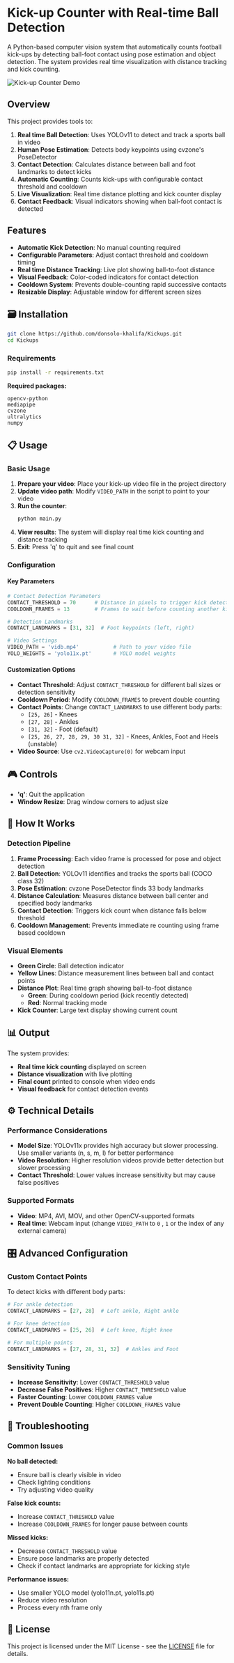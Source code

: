 # Kick-up Counter with Real-time Ball Detection

A Python-based computer vision system that automatically counts football kick-ups by detecting ball-foot contact using pose estimation and object detection. The system provides real time visualization with distance tracking and kick counting.

![Kick-up Counter Demo](thumbnail.png)

## Overview

This project provides tools to:

1. **Real time Ball Detection**: Uses YOLOv11 to detect and track a sports ball in video
2. **Human Pose Estimation**: Detects body keypoints using cvzone's PoseDetector
3. **Contact Detection**: Calculates distance between ball and foot landmarks to detect kicks
4. **Automatic Counting**: Counts kick-ups with configurable contact threshold and cooldown
5. **Live Visualization**: Real time distance plotting and kick counter display
6. **Contact Feedback**: Visual indicators showing when ball-foot contact is detected

## Features

- **Automatic Kick Detection**: No manual counting required
- **Configurable Parameters**: Adjust contact threshold and cooldown timing
- **Real time Distance Tracking**: Live plot showing ball-to-foot distance
- **Visual Feedback**: Color-coded indicators for contact detection
- **Cooldown System**: Prevents double-counting rapid successive contacts
- **Resizable Display**: Adjustable window for different screen sizes

## 🗃️ Installation

```bash
git clone https://github.com/donsolo-khalifa/Kickups.git
cd Kickups
```

### Requirements

```bash
pip install -r requirements.txt
```

**Required packages:**
```
opencv-python
mediapipe
cvzone
ultralytics
numpy
```

## 📋 Usage

### Basic Usage

1. **Prepare your video**: Place your kick-up video file in the project directory
2. **Update video path**: Modify `VIDEO_PATH` in the script to point to your video
3. **Run the counter**:
   ```bash
   python main.py
   ```
4. **View results**: The system will display real time kick counting and distance tracking
5. **Exit**: Press 'q' to quit and see final count

### Configuration

#### Key Parameters

```python
# Contact Detection Parameters
CONTACT_THRESHOLD = 70      # Distance in pixels to trigger kick detection
COOLDOWN_FRAMES = 13        # Frames to wait before counting another kick

# Detection Landmarks
CONTACT_LANDMARKS = [31, 32]  # Foot keypoints (left, right)

# Video Settings
VIDEO_PATH = 'vidb.mp4'           # Path to your video file
YOLO_WEIGHTS = 'yolo11x.pt'       # YOLO model weights
```

#### Customization Options

- **Contact Threshold**: Adjust `CONTACT_THRESHOLD` for different ball sizes or detection sensitivity
- **Cooldown Period**: Modify `COOLDOWN_FRAMES` to prevent double counting
- **Contact Points**: Change `CONTACT_LANDMARKS` to use different body parts:
  - `[25, 26]` - Knees
  - `[27, 28]` - Ankles  
  - `[31, 32]` - Foot (default)
  - `[25, 26, 27, 28, 29, 30 31, 32]` - Knees, Ankles, Foot and Heels (unstable)
- **Video Source**: Use `cv2.VideoCapture(0)` for webcam input

## 🎮 Controls

- **'q'**: Quit the application
- **Window Resize**: Drag window corners to adjust size

## 🔧 How It Works

### Detection Pipeline

1. **Frame Processing**: Each video frame is processed for pose and object detection
2. **Ball Detection**: YOLOv11 identifies and tracks the sports ball (COCO class 32)
3. **Pose Estimation**: cvzone PoseDetector finds 33 body landmarks
4. **Distance Calculation**: Measures distance between ball center and specified body landmarks
5. **Contact Detection**: Triggers kick count when distance falls below threshold
6. **Cooldown Management**: Prevents immediate re counting using frame based cooldown

### Visual Elements

- **Green Circle**: Ball detection indicator
- **Yellow Lines**: Distance measurement lines between ball and contact points
- **Distance Plot**: Real time graph showing ball-to-foot distance
  - **Green**: During cooldown period (kick recently detected)
  - **Red**: Normal tracking mode
- **Kick Counter**: Large text display showing current count

## 📊 Output

The system provides:

- **Real time kick counting** displayed on screen
- **Distance visualization** with live plotting
- **Final count** printed to console when video ends
- **Visual feedback** for contact detection events

## ⚙️ Technical Details

### Performance Considerations

- **Model Size**: YOLOv11x provides high accuracy but slower processing. Use smaller variants (n, s, m, l) for better performance
- **Video Resolution**: Higher resolution videos provide better detection but slower processing
- **Contact Threshold**: Lower values increase sensitivity but may cause false positives

### Supported Formats

- **Video**: MP4, AVI, MOV, and other OpenCV-supported formats
- **Real time**: Webcam input (change `VIDEO_PATH` to `0` , `1` or the index of any external camera)

## 🎛️ Advanced Configuration

### Custom Contact Points

To detect kicks with different body parts:

```python
# For ankle detection
CONTACT_LANDMARKS = [27, 28]  # Left ankle, Right ankle

# For knee detection  
CONTACT_LANDMARKS = [25, 26]  # Left knee, Right knee

# For multiple points
CONTACT_LANDMARKS = [27, 28, 31, 32]  # Ankles and Foot
```

### Sensitivity Tuning

- **Increase Sensitivity**: Lower `CONTACT_THRESHOLD` value
- **Decrease False Positives**: Higher `CONTACT_THRESHOLD` value
- **Faster Counting**: Lower `COOLDOWN_FRAMES` value
- **Prevent Double Counting**: Higher `COOLDOWN_FRAMES` value

## 🚧 Troubleshooting

### Common Issues

**No ball detected:**
- Ensure ball is clearly visible in video
- Check lighting conditions
- Try adjusting video quality

**False kick counts:**
- Increase `CONTACT_THRESHOLD` value
- Increase `COOLDOWN_FRAMES` for longer pause between counts

**Missed kicks:**
- Decrease `CONTACT_THRESHOLD` value
- Ensure pose landmarks are properly detected
- Check if contact landmarks are appropriate for kicking style

**Performance issues:**
- Use smaller YOLO model (yolo11n.pt, yolo11s.pt)
- Reduce video resolution
- Process every nth frame only


## 📄 License

This project is licensed under the MIT License - see the [LICENSE](LICENSE) file for details.

